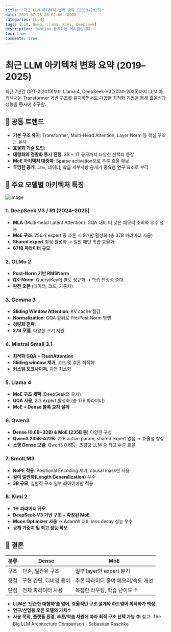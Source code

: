 ```yaml
---
title: "최근 LLM 아키텍처 변화 요약 (2019–2025)"
date: 2025-07-25 08:02:00 +0900
categories: [LLM]
tags: [LLM, Qwen, Llama, Kimi, Deepseek]
description: "Notion 동기화된 게시글입니다."
toc: true
comments: true
---
```


# 최근 LLM 아키텍처 변화 요약 (2019–2025)

최근 7년간 GPT-2(2019)부터 Llama 4, DeepSeek-V3(2024–2025)까지 LLM 아키텍처는 Transformer 기반 구조를 유지하면서도 다양한 최적화 기법을 통해 효율성과 성능을 동시에 추구함.

## 🔑 공통 트렌드

- **기본 구조 유지**: Transformer, Multi-Head Attention, Layer Norm 등 핵심 구조는 유사
- **효율화 기술 도입**:
- **대형화와 경량화 동시 진행**: 3B ~ 1T 규모까지 다양한 선택지 등장
- **MoE 아키텍처 대중화**: Sparse activation으로 추론 효율 확보
- **투명한 공개**: 코드, 데이터, 학습 세부사항 공개가 중요한 연구 요소로 부각
## 📌 주요 모델별 아키텍처 특징

![Image](https://prod-files-secure.s3.us-west-2.amazonaws.com/e6db513d-ec54-40ff-aa74-2487b0bcfe15/ac24fdd3-febf-45c7-8e99-afb6446591d8/image.png?X-Amz-Algorithm=AWS4-HMAC-SHA256&X-Amz-Content-Sha256=UNSIGNED-PAYLOAD&X-Amz-Credential=ASIAZI2LB466VWNGEOSB%2F20250727%2Fus-west-2%2Fs3%2Faws4_request&X-Amz-Date=20250727T094122Z&X-Amz-Expires=3600&X-Amz-Security-Token=IQoJb3JpZ2luX2VjEEkaCXVzLXdlc3QtMiJIMEYCIQC%2FDGNekprMZLsOE%2FJYN9%2FLh88uxAQnC1n9A4c0we5adQIhAIzLKxMscQ4hBYWmsCDD7QukDV28NHP5uqxuceKQhM7%2BKv8DCHIQABoMNjM3NDIzMTgzODA1Igw1ln4NYtStqD4vVd8q3AMnRwPURBMoU01Pfx%2B3NFx0BouFlstLwd6Mh69XditRSksuLVp8krN3m4gN5rnYJkEjTkBKOFBW63qaOu5h%2F%2FP%2Fw2i1oIPD4pNCAeGnDyiE9ync68ReGccNTdR3cQwAiHdKO7%2BNXfV3qVMOxtjL7YK9%2BNQ8WVpyRNu7KmxoufoitmDiyOzRFLPE6xxHP69P5orMaHmRGMmGd4r6HVd%2FuI%2FzcOe%2BIXvALSgiB80hd90QTCkZb7bleVK%2Buzs1af03X0qypPNNiAmHt5KWxRPlgSU%2F8pxPXyLnDdvw2s6HYyRDx6m16iOZsSbf7YpkzVYP00LC10SWkx19RFJdKym2PkdRlbSM6fKmS8yXLi67NV0nr0NCxTjbPPvXTqKONcg04WvJDWolshEPlOQEGSIBBATjT2kI7%2FA8SnmIhzJWb%2FCIslje1Xy83Ak3clD4Uqk%2FMG%2FrVqQY%2BFlvrh1oCbgi1c6SSIkT8BBIzHVWURxvREAxeKlci0zC7qn3Lk1Txv%2F5wMNHeWPk%2Fb%2FV%2FPfk7WBg8LezHjFjo0nolJx7NnVOdXW6RgoTdt45BeE7kCeaxpDr3EViO3pYoX6DgsqeDV4YS%2FUEUAUjhpiOLG0DIejAqpgqKnf5acoqRZzCRETZpjDU2JfEBjqkAQbg905QGyRnB0ydSGZnxFxeWBN%2B4vZ2FoCLNL2XPiVsojqUpAmcj59VqVFm2RbMn7Ar6onn9qxxrgFK%2B94JB1q9GncJUGqTHIjQgDlUweC%2FBYZGL3DTsgWPvQno4fslbdC853oy%2FZ1Lh1SuhN5JVKlFpqJ0o9FyLq6jNT1thF42parweVYKdHFVwBVA%2F9NESCYXZZGHD%2B6rh2IZfGd3cPdYJOy4&X-Amz-Signature=2775a78646cbfe480da2d2ff6cac694d6abf3baba4cc03845721e441cd0ce7c7&X-Amz-SignedHeaders=host&x-amz-checksum-mode=ENABLED&x-id=GetObject)

### 1. DeepSeek V3 / R1 (2024–2025)

- **MLA** (Multi-head Latent Attention): GQA 대비 더 낮은 메모리 소비와 우수 성능
- **MoE 구조**: 256개 expert 중 추론 시 9개만 활성화 (총 37B 파라미터 사용)
- **Shared expert** 항상 활성화 → 일반 패턴 학습 효율화
- **671B 파라미터 규모**
### 2. OLMo 2

- **Post-Norm 기반 RMSNorm**
- **QK-Norm**: Query/Key에 별도 정규화 → 학습 안정성 증대
- **완전 오픈** (데이터, 코드, 가중치)
### 3. Gemma 3

- **Sliding Window Attention**: KV cache 절감
- **Normalization**: GQA 앞뒤로 Pre/Post Norm 병행
- **경량화 전략**:
- **27B 모델**, 다양한 크기 지원
### 4. Mistral Small 3.1

- **최적화 GQA + FlashAttention**
- **Sliding window 제거**, 코드 및 추론 최적화
- **커스텀 토크나이저**, 지연 최소화
### 5. Llama 4

- **MoE 구조 채택** (DeepSeek와 유사)
- **GQA 사용**, 2개 expert 활성화 (총 17B 파라미터)
- **MoE + Dense 블록 교차 설계**
### 6. Qwen3

- **Dense (0.6B~32B) & MoE (235B 등)** 다양한 구성
- **Qwen3 235B-A22B**: 22B active param, shared expert 없음 → 효율성 향상
- **소형 Dense 모델**: Qwen3 0.6B는 초경량 LLM 중 최고 수준 효율
### 7. SmolLM3

- **NoPE 적용**: Positional Encoding 제거, causal mask만 사용
- **길이 일반화(Length Generalization)** 우수
- **3B 규모**, 실험적 구조 일부 레이어에만 적용
### 8. Kimi 2

- **1조 파라미터 규모**
- **DeepSeek-V3 기반 구조 + 확장된 MoE**
- **Muon Optimizer 사용** → AdamW 대비 loss decay 성능 우수
- **공개 가중치 및 최고 성능 확보**
## 🧩 결론

| 분류 | Dense | MoE |
| --- | --- | --- |
| 구조 | 단순, 일관된 구조 | 일부 layer만 expert 분기 |
| 장점 | 구현 간단, 디버깅 용이 | 추론 파라미터 줄여 메모리/속도 개선 |
| 단점 | 전체 파라미터 사용 | 복잡한 라우팅, 학습 난이도 ↑ |

- **LLM은 ‘단순한 대형화’를 넘어, 효율적인 구조 설계와 하드웨어 최적화가 핵심**
- **연구/산업용 오픈 모델의 가치↑**
- **사용 목적, 플랫폼 환경, 추론/학습 자원에 따라 최적 구조 선택 가능**
📚 참고: The Big LLM Architecture Comparison - Sebastian Raschka


